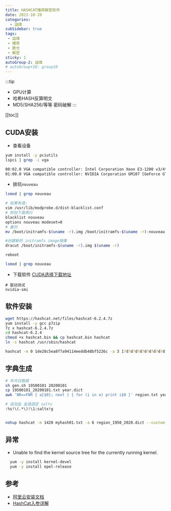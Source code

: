 ```yaml
---
title: HASHCAT撞库解密软件
date: 2021-10-20
categories:
  - 运维
subSidebar: true
tags:
 - 运维
 - 撞库
 - 数仓
 - 解密
sticky: 1
autoGroup-2: 运维
# autoGroup+10: group10
---
```



:::tip 
+ GPU计算
+ 哈希HASH反算明文
+ MD5/SHA256/等等 密码破解
:::

<!-- more -->



[[toc]]

## CUDA安装
- 查看设备
```bash
yum install -y pciutils
lspci | grep -i vga

00:02.0 VGA compatible controller: Intel Corporation Xeon E3-1200 v3/4th Gen Core Processor Integrated Graphics Controller (rev 06)
01:00.0 VGA compatible controller: NVIDIA Corporation GM107 [GeForce GTX 750] (rev a2)
```
- 排坑`nouveau`
```bash
lsmod | grep nouveau

# 如果有值:
vim /usr/lib/modprobe.d/dist-blacklist.conf
# 附加下面两行
blacklist nouveau
options nouveau modeset=0
# 备份
mv /boot/initramfs-$(uname -r).img /boot/initramfs-$(uname -r)-nouveau.img  

#创建新的 initramfs image镜像
dracut /boot/initramfs-$(uname -r).img $(uname -r)  

reboot

lsmod | grep nouveau

```
- 下载软件 
[CUDA选择下载地址](https://developer.nvidia.com/cuda-downloads?target_os=Linux&target_arch=x86_64&Distribution=CentOS&target_version=7&target_type=runfile_local
)
```
# 驱动测试
nvidia-smi
```

## 软件安装
```bash
wget https://hashcat.net/files/hashcat-6.2.4.7z
yum install -y gcc p7zip
7z x hashcat-6.2.4.7z
cd hashcat-6.2.4 
chmod +x hashcat.bin && cp hashcat.bin hashcat
ln -s hashcat /usr/sbin/hashcat

hashcat -m 0 1de28c5ea8f7a94114eeddb48bf5226c -a 3 1?d?d?d?d?d?d?d?d?d?d --show --force

```
## 字典生成
```bash
# 年月日数据
sh gen.sh 19500101 20200101
cp 19500101_20200101.txt year.dict
awk 'NR==FNR { a[$0]; next } { for (i in a) print i$0 }' region.txt year.dict > region_1950_2020.dict

# 追加盐 盐值固定 saltx
:%s!\(.*\)!\1:saltx!g


nohup hashcat -m 1420 myhash01.txt -a 6 region_1950_2020.dict --custom-charset1 ?dX ?d?d?d?1 --force -o salt_test.out --status --status-timer 10 >> hashcat.log 2>&1 &
```

## 异常
- Unable to find the kernel source tree for the currently running kernel. 
```bash
  yum -y install kernel-devel
  yum -y install epel-release
```

## 参考

- [阿里云安装文档](https://github.com/jas502n/sangfor/blob/master/1earn/Security/%E5%AE%89%E5%85%A8%E5%B7%A5%E5%85%B7/Hashcat.md)
- [HashCat入参详解](https://apt404.github.io/2017/04/26/use-hashcat-crack-hash/)

